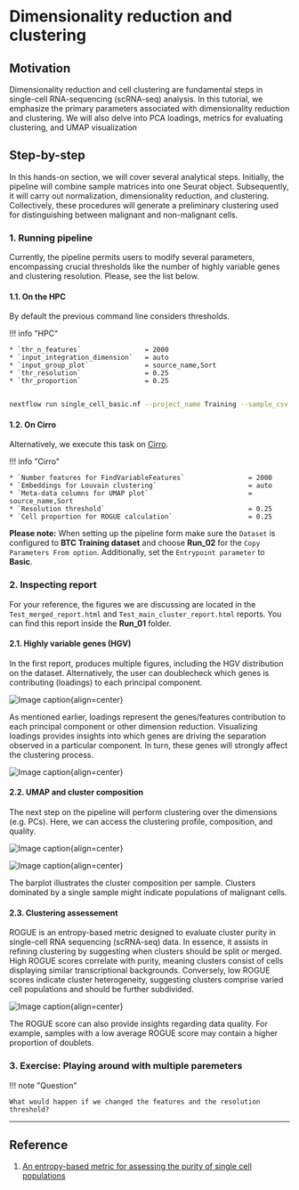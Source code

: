 # Dimensionality reduction and clustering

## Motivation

Dimensionality reduction and cell clustering are fundamental steps in single-cell RNA-sequencing (scRNA-seq) analysis. In this tutorial, we emphasize the primary parameters associated with dimensionality reduction and clustering. We will also delve into PCA loadings, metrics for evaluating clustering, and UMAP visualization

## Step-by-step

In this hands-on section, we will cover several analytical steps. Initially, the pipeline will combine sample matrices into one Seurat object. Subsequently, it will carry out normalization, dimensionality reduction, and clustering. Collectively, these procedures will generate a preliminary clustering used for distinguishing between malignant and non-malignant cells.

### 1. Running pipeline

Currently, the pipeline permits users to modify several parameters, encompassing crucial thresholds like the number of highly variable genes and clustering resolution. Please, see the list below. 

#### 1.1. On the HPC

By default the previous command line considers thresholds.

!!! info "HPC"

    * `thr_n_features`                = 2000
    * `input_integration_dimension`   = auto
    * `input_group_plot`              = source_name,Sort
    * `thr_resolution`                = 0.25
    * `thr_proportion`                = 0.25

```{.bash .copy}

nextflow run single_cell_basic.nf --project_name Training --sample_csv sample_table.csv --meta_data meta_data.csv --cancer_type Ovarian -resume -profile seadragon

```

#### 1.2. On Cirro

Alternatively, we execute this task on [Cirro](https://cirro.bio).

!!! info "Cirro"

    * `Number features for FindVariableFeatures`                = 2000
    * `Embeddings for Louvain clustering`                       = auto
    * `Meta-data columns for UMAP plot`                         = source_name,Sort
    * `Resolution threshold`                                    = 0.25
    * `Cell proportion for ROGUE calculation`                   = 0.25

**Please note:** When setting up the pipeline form make sure the `Dataset` is configured to **BTC Training dataset** and choose **Run_02** for the `Copy Parameters From option`. Additionally, set the `Entrypoint parameter` to **Basic**.

### 2. Inspecting report

For your reference, the figures we are discussing are located in the `Test_merged_report.html` and `Test_main_cluster_report.html` reports. You can find this report inside the **Run_01** folder.

#### 2.1. Highly variable genes (HGV)

In the first report, produces multiple figures, including the HGV distribution on the dataset. Alternatively, the user can doublecheck which genes is contributing (loadings) to each principal component.

![Image caption](figures/pca-highly-variable-features.png){align=center}

As mentioned earlier, loadings represent the genes/features contribution to each principal component or other dimension reduction. Visualizing loadings provides insights into which genes are driving the separation observed in a particular component. In turn, these genes will strongly affect the clustering process.

![Image caption](figures/pca-loadings.png){align=center}

#### 2.2. UMAP and cluster composition

The next step on the pipeline will perform clustering over the dimensions (e.g. PCs). Here,  we can access the clustering profile, composition, and quality.

![Image caption](figures/umap-clustering.png){align=center}

![Image caption](figures/barplot-cluster-composition.png){align=center}

The barplot illustrates the cluster composition per sample. Clusters dominated by a single sample might indicate populations of malignant cells.

#### 2.3. Clustering assessement

ROGUE is an entropy-based metric designed to evaluate cluster purity in single-cell RNA sequencing (scRNA-seq) data. In essence, it assists in refining clustering by suggesting when clusters should be split or merged. High ROGUE scores correlate with purity, meaning clusters consist of cells displaying similar transcriptional backgrounds. Conversely, low ROGUE scores indicate cluster heterogeneity, suggesting clusters comprise varied cell populations and should be further subdivided.

![Image caption](figures/boxplot-rogue.png){align=center}

The ROGUE score can also provide insights regarding data quality. For example, samples with a low average ROGUE score may contain a higher proportion of doublets.

### 3. Exercise: Playing around with multiple paremeters

!!! note "Question"

    What would happen if we changed the features and the resolution threshold?

---

## Reference

1. [An entropy-based metric for assessing the purity of single cell populations](https://www.nature.com/articles/s41467-020-16904-3)
